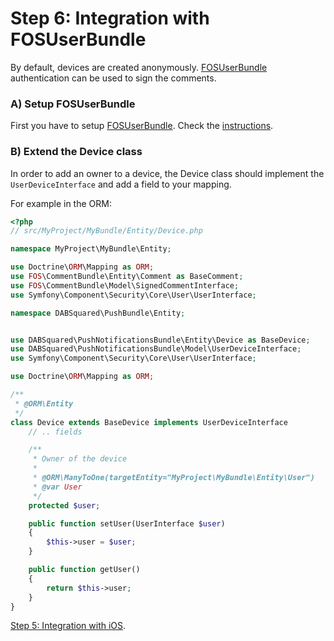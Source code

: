 Step 6: Integration with FOSUserBundle
======================================
By default, devices are created anonymously.
[FOSUserBundle](http://github.com/FriendsOfSymfony/FOSUserBundle)
authentication can be used to sign the comments.

### A) Setup FOSUserBundle
First you have to setup [FOSUserBundle](https://github.com/FriendsOfSymfony/FOSUserBundle). Check the [instructions](https://github.com/FriendsOfSymfony/FOSUserBundle/blob/master/Resources/doc/index.md).

### B) Extend the Device class
In order to add an owner to a device, the Device class should implement the
`UserDeviceInterface` and add a field to your mapping.

For example in the ORM:

``` php
<?php
// src/MyProject/MyBundle/Entity/Device.php

namespace MyProject\MyBundle\Entity;

use Doctrine\ORM\Mapping as ORM;
use FOS\CommentBundle\Entity\Comment as BaseComment;
use FOS\CommentBundle\Model\SignedCommentInterface;
use Symfony\Component\Security\Core\User\UserInterface;

namespace DABSquared\PushBundle\Entity;


use DABSquared\PushNotificationsBundle\Entity\Device as BaseDevice;
use DABSquared\PushNotificationsBundle\Model\UserDeviceInterface;
use Symfony\Component\Security\Core\User\UserInterface;

use Doctrine\ORM\Mapping as ORM;

/**
 * @ORM\Entity
 */
class Device extends BaseDevice implements UserDeviceInterface
    // .. fields

    /**
     * Owner of the device
     *
     * @ORM\ManyToOne(targetEntity="MyProject\MyBundle\Entity\User")
     * @var User
     */
    protected $user;

    public function setUser(UserInterface $user)
    {
        $this->user = $user;
    }

    public function getUser()
    {
        return $this->user;
    }
}
```

[Step 5: Integration with iOS](4-integration_with_ios.md).
